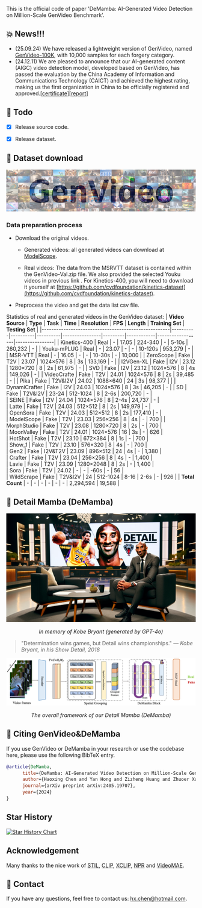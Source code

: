 This is the official code of paper 'DeMamba: AI-Generated Video Detection on Million-Scale GenVideo Benchmark'.

## :boom: News!!! 
- (25.09.24) We have released a lightweight version of GenVideo, named [GenVideo-100K](https://modelscope.cn/datasets/cccnju/GenVideo-100K), with 10,000 samples for each forgery category.
- (24.12.11) We are pleased to announce that our AI-generated content (AIGC) video detection model, developed based on GenVideo, has passed the evaluation by the China Academy of Information and Communications Technology (CAICT) and achieved the highest rating, making us the first organization in China to be officially registered and approved.[[certificate](https://github.com/chenhaoxing/DeMamba/blob/main/figs/xty.jpg)][[report](https://mp.weixin.qq.com/s/OoW7EI1QoSrQ3FIftfbudg)]


## :dart: Todo

- [x] Release source code.
- [x] Release dataset. 


## :file_folder: Dataset download
![](figs/tab_fig.jpg)

### Data preparation process
 - Download the original videos.
   
   - Generated videos: all generated videos can download at [ModelScope](https://modelscope.cn/collections/Gen-Video-7de46cd6846f4e).
     
   - Real videos: The data from the MSRVTT dataset is contained within the GenVideo-Val.zip file. We also provided the selected Youku videos in previous link . For Kinetics-400, you will need to download it yourself at [https://github.com/cvdfoundation/kinetics-dataset](https://github.com/cvdfoundation/kinetics-dataset).
     
 - Preprocess the video and get the data list csv file.

Statistics of real and generated videos in the GenVideo dataset:
| **Video Source**                                    | **Type** | **Task** | **Time** | **Resolution** | **FPS** | **Length** | **Training Set** | **Testing Set** |
|-----------------------------------------------------|----------|----------|----------|----------------|---------|------------|------------------|----------------|
| Kinetics-400               | Real     | -        | 17.05    | 224-340        | -       | 5-10s      | 260,232          | -              |
| Youku-mPLUG                     | Real     | -        | 23.07    | -              | -       | 10-120s    | 953,279          | -             |
| MSR-VTT                           | Real     | -        | 16.05    | -              | -       | 10-30s     | -                | 10,000         |
| ZeroScope                       | Fake     | T2V      | 23.07    | 1024×576       | 8       | 3s         | 133,169          | -             |
| I2VGen-XL                         | Fake     | I2V      | 23.12    | 1280×720       | 8       | 2s         | 61,975           | -            |
| SVD                     | Fake     | I2V      | 23.12    | 1024×576       | 8       | 4s         | 149,026          | -              | 
| VideoCrafte          | Fake     | T2V      | 24.01    | 1024×576       | 8       | 2s         | 39,485           | -              | 
| Pika                                   | Fake     | T2V&I2V  | 24.02    | 1088×640       | 24      | 3s         | 98,377           |        |
| DynamiCrafter         | Fake     | I2V      | 24.03    | 1024×576       | 8       | 3s         | 46,205          | -              | 
| SD                             | Fake     | T2V&I2V  | 23-24    | 512-1024       | 8       | 2-6s       | 200,720          | -              |                 
| SEINE                         | Fake     | I2V      | 24.04    | 1024×576       | 8       | 2-4s       | 24,737            | -              |                 
| Latte                           | Fake     | T2V      | 24.03    | 512×512        | 8       | 2s         | 149,979          | -              |                 
| OpenSora                           | Fake     | T2V      | 24.03    | 512×512        | 8       | 2s         | 177,410          | -              |                 
| ModelScope               | Fake     | T2V      | 23.03    | 256×256        | 8       | 4s         | -                | 700            |
| MorphStudio                     | Fake     | T2V      | 23.08    | 1280×720       | 8       | 2s         | -                | 700            |                 
| MoonValley                       | Fake     | T2V      | 24.01    | 1024×576       | 16      | 3s         | -                | 626            |                 
| HotShot                           | Fake     | T2V      | 23.10    | 672×384        | 8       | 1s         | -                | 700            |                 
| Show_1                       | Fake     | T2V      | 23.10    | 576×320        | 8       | 4s         | -                | 700            |                 
| Gen2                     | Fake     | I2V&T2V  | 23.09    | 896×512        | 24      | 4s         | -                | 1,380          |                 
| Crafter               | Fake     | T2V      | 23.04    | 256×256        | 8       | 4s         | -                | 1,400          |                 
| Lavie                                 | Fake     | T2V      | 23.09    | 1280×2048      | 8       | 2s         | -                | 1,400          |                 
| Sora                                 | Fake     | T2V      | 24.02    | -              | -       | -60s       | -                | 56             |                
| WildScrape                                          | Fake     | T2V&I2V  | 24       | 512-1024       | 8-16    | 2-6s       | -                | 926            |
| **Total Count**                                     | -        | -        | -        | -              | -       | -          | 2,294,594       | 19,588         | 

## :snake: Detail Mamba (DeMamba)

![](figs/logo.png)
<p align="center"><em>In memory of Kobe Bryant (generated by GPT-4o)</em></p>

> "Determination wins games, but Detail wins championships." — *Kobe Bryant, in his Show Detail, 2018*

![](figs/VFOD.png)
<p align="center"><em>The overall framework of our Detail Mamba (DeMamba)</em></p>


## :space_invader: Citing GenVideo&DeMamba
If you use GenVideo or DeMamba in your research or use the codebase here, please use the following BibTeX entry.

```BibTeX
@article{DeMamba,
      title={DeMamba: AI-Generated Video Detection on Million-Scale GenVideo Benchmark},
      author={Haoxing Chen and Yan Hong and Zizheng Huang and Zhuoer Xu and Zhangxuan Gu and Yaohui Li and Jun Lan and Huijia Zhu and Jianfu Zhang and Weiqiang Wang and Huaxiong Li},
      journal={arXiv preprint arXiv:2405.19707},
      year={2024}
}
```

## Star History

[![Star History Chart](https://api.star-history.com/svg?repos=chenhaoxing/DeMamba&type=Date)](https://star-history.com/#chenhaoxing/DeMamba&Date)

## Acknowledgement
Many thanks to the nice work of [STIL](https://github.com/wizyoung/STIL-DeepFake-Video-Detection), [CLIP](https://github.com/openai/CLIP), [XCLIP](https://github.com/microsoft/VideoX/tree/master/X-CLIP), [NPR](https://github.com/chuangchuangtan/NPR-DeepfakeDetection/tree/main) and [VideoMAE](https://github.com/MCG-NJU/VideoMAE-Action-Detection). 

## :email: Contact
If you have any questions, feel free to contact us: hx.chen@hotmail.com.



